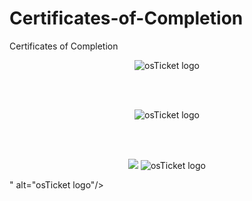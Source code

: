 # Certificates-of-Completion
Certificates of Completion
<p align="center">
<img src="https://tryhackme-certificates.s3-eu-west-1.amazonaws.com/THM-V99LLX8058.png" alt="osTicket logo"/>
</p>

</br>
</br>
<p align="center">
<img src="https://tryhackme-certificates.s3-eu-west-1.amazonaws.com/THM-YSBJ30KLKW.png" alt="osTicket logo"/>
</p>

</br>
</br>
<p align="center">
<img src="</br>
</br>
<p align="center">
<img src="https://d1ka0itfguscri.cloudfront.net/r5Jl/2023/05/11/18/41/c0hXFpVAQvt/preview.jpg" alt="osTicket logo"/>
</p>" alt="osTicket logo"/>
</p>
